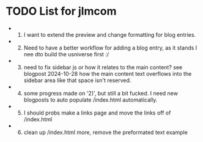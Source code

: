 # TODO List for jlmcom
- 1) I want to extend the preview and change formatting for blog entries.
- 2) Need to have a better workflow for adding a blog entry, as it stands I nee dto build the usniverse first :/ 
- 3) need to fix sidebar js or how it relates to the main content? see blogpost 2024-10-28 how the main content text overflows into the sidebar area like that space isn't reserved.
- 4) some progress made on '2)', but still a bit fucked. I need new blogposts to auto populate /index.html automatically. 
- 5) I should probs make a links page and move the links off of /index.html
- 6) clean up /index.html more, remove the preformated text example 
  
